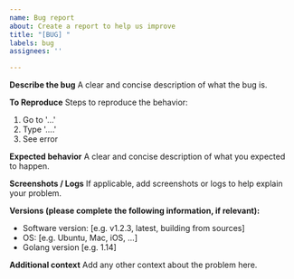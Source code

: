 ```yaml
---
name: Bug report
about: Create a report to help us improve
title: "[BUG] "
labels: bug
assignees: ''

---
```


**Describe the bug**
A clear and concise description of what the bug is.

**To Reproduce**
Steps to reproduce the behavior:
1. Go to '...'
2. Type '....'
3. See error

**Expected behavior**
A clear and concise description of what you expected to happen.

**Screenshots / Logs**
If applicable, add screenshots or logs to help explain your problem.

**Versions (please complete the following information, if relevant):**
- Software version: [e.g. v1.2.3, latest, building from sources]
- OS: [e.g. Ubuntu, Mac, iOS, ...]
- Golang version [e.g. 1.14]

**Additional context**
Add any other context about the problem here.

